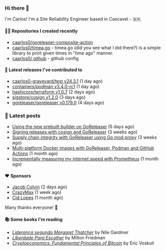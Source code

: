### Hi there 👋

I'm Carlos! I'm a Site Reliability Engineer based in Cascavel - 🇧🇷.

#### 👨‍💻 Repositories I created recently
- [caarlos0/goreleaser-composite-action](https://github.com/caarlos0/goreleaser-composite-action)
- [caarlos0/timea.go](https://github.com/caarlos0/timea.go) - timea.go (did you see what I did there?) is a simple library to print given times in &#34;time ago&#34; manner.
- [caarlos0/.github](https://github.com/caarlos0/.github) - github config

#### 🚀 Latest releases I've contributed to


- [caarlos0-graveyard/test v24.3.1](https://github.com/caarlos0-graveyard/test/releases/tag/v24.3.1) (1 day ago)
- [containers/podman v3.4.0-rc1](https://github.com/containers/podman/releases/tag/v3.4.0-rc1) (1 day ago)
- [hashicorp/terraform v1.0.7](https://github.com/hashicorp/terraform/releases/tag/v1.0.7) (2 days ago)
- [sigstore/cosign v1.2.0](https://github.com/sigstore/cosign/releases/tag/v1.2.0) (3 days ago)
- [goreleaser/goreleaser v0.179.0](https://github.com/goreleaser/goreleaser/releases/tag/v0.179.0) (4 days ago)

### 📄 Latest posts
- [Using the new prebuilt builder on GoReleaser](https://carlosbecker.com/posts/goreleaser-prebuilt/) (5 days ago)
- [Signing releases with cosign and GoReleaser](https://carlosbecker.com/posts/goreleaser-cosign/) (3 weeks ago)
- [Supply chain integrity with GoReleaser using Go mod proxy](https://carlosbecker.com/posts/supply-chain-goreleaser-go-mod-proxy/) (3 weeks ago)
- [Multi-platform Docker images with GoReleaser, Podman and GitHub Actions](https://carlosbecker.com/posts/goreleaser-actions-podman/) (1 month ago)
- [Incrementally measuring my internet speed with Prometheus](https://carlosbecker.com/posts/speedtest-prometheus/) (1 month ago)

#### ❤️ Sponsors
- [Jacob Colvin](https://github.com/MacroPower) (2 days ago)
- [CrazyMax](https://github.com/crazy-max) (1 week ago)
- [Cid Lopes](https://github.com/supercid) (1 month ago)

Many thanks everyone! 🙏

#### 📚 Some books I'm reading
- _[Liderança segundo Margaret Thatcher](https://www.goodreads.com/book/show/58997000-lideran-a-segundo-margaret-thatcher)_ by Nile Gardiner
- _[Liberdade Para Escolher](https://www.goodreads.com/book/show/17238591-liberdade-para-escolher)_ by Milton Friedman
- _[Cryptoeconomics: Fundamental Principles of Bitcoin](https://www.goodreads.com/book/show/56919322-cryptoeconomics)_ by Eric Voskuil
